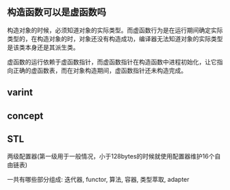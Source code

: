 ## 构造函数可以是虚函数吗

构造对象的时候，必须知道对象的实际类型。而虚函数行为是在运行期间确定实际类型的，在构造对象的时，对象还没有构造成功，编译器无法知道对象的实际类型是该类本身还是其派生类。

虚函数的运行依赖于虚函数指针，而虚函数指针在构造函数中进程初始化，让它指向正确的虚函数表，而在对象构造期间，虚函数指针还未构造完成。

## varint

## concept

## STL

两级配置器(第一级用于一般情况，小于128bytes的时候就使用配置器维护16个自由链表)

一共有哪些部分组成: 迭代器, functor, 算法, 容器, 类型萃取, adapter

